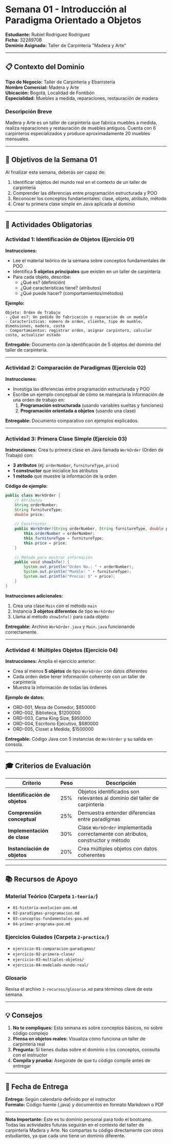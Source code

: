 # Semana 01 - Introducción al Paradigma Orientado a Objetos

**Estudiante:** Rubiel Rodriguez Rodriguez  
**Ficha:** 3228970B  
**Dominio Asignado:** Taller de Carpintería "Madera y Arte"

---

## 📋 Contexto del Dominio

**Tipo de Negocio:** Taller de Carpintería y Ebanistería  
**Nombre Comercial:** Madera y Arte  
**Ubicación:** Bogotá, Localidad de Fontibón  
**Especialidad:** Muebles a medida, reparaciones, restauración de madera

### Descripción Breve
Madera y Arte es un taller de carpintería que fabrica muebles a medida, realiza reparaciones y restauración de muebles antiguos. Cuenta con 6 carpinteros especializados y produce aproximadamente 20 muebles mensuales.

---

## 🎯 Objetivos de la Semana 01

Al finalizar esta semana, deberás ser capaz de:

1. Identificar objetos del mundo real en el contexto de un taller de carpintería
2. Comprender las diferencias entre programación estructurada y POO
3. Reconocer los conceptos fundamentales: clase, objeto, atributo, método
4. Crear tu primera clase simple en Java aplicada al dominio

---

## 📝 Actividades Obligatorias

### Actividad 1: Identificación de Objetos (Ejercicio 01)

**Instrucciones:**
- Lee el material teórico de la semana sobre conceptos fundamentales de POO
- Identifica **5 objetos principales** que existen en un taller de carpintería
- Para cada objeto, describe:
  - ¿Qué es? (definición)
  - ¿Qué características tiene? (atributos)
  - ¿Qué puede hacer? (comportamientos/métodos)

**Ejemplo:**
```
Objeto: Orden de Trabajo
- ¿Qué es?: Un pedido de fabricación o reparación de un mueble
- Características: número de orden, cliente, tipo de mueble, dimensiones, madera, costo
- Comportamientos: registrar orden, asignar carpintero, calcular costo, actualizar estado
```

**Entregable:** Documento con la identificación de 5 objetos del dominio del taller de carpintería.

---

### Actividad 2: Comparación de Paradigmas (Ejercicio 02)

**Instrucciones:**
- Investiga las diferencias entre programación estructurada y POO
- Escribe un ejemplo conceptual de cómo se manejaría la información de una orden de trabajo en:
  1. **Programación estructurada** (usando variables sueltas y funciones)
  2. **Programación orientada a objetos** (usando una clase)

**Entregable:** Documento comparativo con ejemplos explicados.

---

### Actividad 3: Primera Clase Simple (Ejercicio 03)

**Instrucciones:**
Crea tu primera clase en Java llamada `WorkOrder` (Orden de Trabajo) con:
- **3 atributos** (ej: `orderNumber`, `furnitureType`, `price`)
- **1 constructor** que inicialice los atributos
- **1 método** que muestre la información de la orden

**Código de ejemplo:**

```java
public class WorkOrder {
    // Atributos
    String orderNumber;
    String furnitureType;
    double price;
    
    // Constructor
    public WorkOrder(String orderNumber, String furnitureType, double price) {
        this.orderNumber = orderNumber;
        this.furnitureType = furnitureType;
        this.price = price;
    }
    
    // Método para mostrar información
    public void showInfo() {
        System.out.println("Orden No.: " + orderNumber);
        System.out.println("Mueble: " + furnitureType);
        System.out.println("Precio: $" + price);
    }
}
```

**Instrucciones adicionales:**
1. Crea una clase `Main` con el método `main`
2. Instancia **3 objetos diferentes** de tipo `WorkOrder`
3. Llama al método `showInfo()` para cada objeto

**Entregable:** Archivo `WorkOrder.java` y `Main.java` funcionando correctamente.

---

### Actividad 4: Múltiples Objetos (Ejercicio 04)

**Instrucciones:**
Amplía el ejercicio anterior:
- Crea al menos **5 objetos** de tipo `WorkOrder` con datos diferentes
- Cada orden debe tener información coherente con un taller de carpintería
- Muestra la información de todas las órdenes

**Ejemplo de datos:**
- ORD-001, Mesa de Comedor, $850000
- ORD-002, Biblioteca, $1200000
- ORD-003, Cama King Size, $950000
- ORD-004, Escritorio Ejecutivo, $680000
- ORD-005, Closet a Medida, $1500000

**Entregable:** Código Java con 5 instancias de `WorkOrder` y su salida en consola.

---

## 🎓 Criterios de Evaluación

| Criterio | Peso | Descripción |
|----------|------|-------------|
| **Identificación de objetos** | 25% | Objetos identificados son relevantes al dominio del taller de carpintería |
| **Comprensión conceptual** | 25% | Demuestra entender diferencias entre paradigmas |
| **Implementación de clase** | 30% | Clase `WorkOrder` implementada correctamente con atributos, constructor y método |
| **Instanciación de objetos** | 20% | Crea múltiples objetos con datos coherentes |

---

## 📚 Recursos de Apoyo

### Material Teórico (Carpeta `1-teoria/`)
- `01-historia-evolucion-poo.md`
- `02-paradigmas-programacion.md`
- `03-conceptos-fundamentales-poo.md`
- `04-primer-programa-poo.md`

### Ejercicios Guiados (Carpeta `2-practica/`)
- `ejercicio-01-comparacion-paradigmas/`
- `ejercicio-02-primera-clase/`
- `ejercicio-03-multiples-objetos/`
- `ejercicio-04-modelado-mundo-real/`

### Glosario
Revisa el archivo `3-recursos/glosario.md` para términos clave de esta semana.

---

## 💡 Consejos

1. **No te compliques:** Esta semana es sobre conceptos básicos, no sobre código complejo
2. **Piensa en objetos reales:** Visualiza cómo funciona un taller de carpintería real
3. **Pregunta:** Si tienes dudas sobre el dominio o los conceptos, consulta con el instructor
4. **Compila y prueba:** Asegúrate de que tu código compile antes de entregar

---

## 📅 Fecha de Entrega

**Entrega:** Según calendario definido por el instructor  
**Formato:** Código fuente (.java) y documentos en formato Markdown o PDF

---

**Nota Importante:** Este es tu dominio personal para todo el bootcamp. Todas las actividades futuras seguirán en el contexto del taller de carpintería Madera y Arte. No compartas tu código directamente con otros estudiantes, ya que cada uno tiene un dominio diferente.
